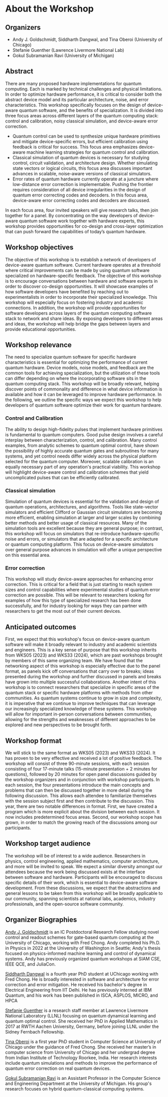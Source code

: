 # About the Workshop

## Organizers

- Andy J. Goldschmidt, Siddharth Dangwal, and Tina Oberoi (University of Chicago)
- Stefanie Guenther (Lawrence Livermore National Lab)
- Gokul Subramanian Ravi (University of Michigan)

## Abstract

There are many proposed hardware implementations for quantum computing. Each is marked by technical challenges and physical limitations. In order to optimize hardware performance, it is critical to consider both the abstract device model and its particular architecture, noise, and error characteristics. This workshop specifically focuses on the design of device-aware quantum software, and the benefits of specialization. It is divided into three focus areas across different layers of the quantum computing stack: control and calibration, noisy classical simulation, and device-aware error correction.

-  Quantum control can be used to synthesize unique hardware primitives and mitigate device-specific errors, but efficient calibration using feedback is critical for success. This focus area emphasizes device-aware machine learning strategies for quantum control and calibration.
- Classical simulation of quantum devices is necessary for studying control, circuit validation, and architecture design. Whether simulating state vectors or logical circuits, this focus area discusses important advances in scalable, noise-aware versions of classical simulators.
- Error rates of quantum hardware currently operate at a juncture where low-distance error correction is implementable. Pushing the frontier requires consideration of all device irregularities in the design of quantum error correcting codes and decoders. In this focus area, device-aware error correcting codes and decoders are discussed. 

In each focus area, four invited speakers will give research talks, then join together for a panel. By concentrating on the way developers of device-aware quantum software work together with hardware experts, this workshop provides opportunities for co-design and cross-layer optimization that can push forward the capabilities of today’s quantum hardware.

## Workshop objectives
The objective of this workshop is to establish a network of developers of device-aware quantum software. Current hardware operates at a threshold where critical improvements can be made by using quantum software specialized on hardware-specific feedback. The objective of this workshop is to encourage conversations between hardware and software experts in order to discover co-design opportunities. It will showcase examples of how software developers have benefited by reaching out to experimentalists in order to incorporate their specialized knowledge. This workshop will especially focus on fostering industry and academic connections. In addition, the workshop will provide opportunities for software developers across layers of the quantum computing software stack to network and share ideas. By exposing developers to different areas and ideas, the workshop will help bridge the gaps between layers and provide educational opportunities.

## Workshop relevance

The need to specialize quantum software for specific hardware characteristics is essential for optimizing the performance of current quantum hardware. Device models, noise models, and feedback are the common tools for achieving specialization, but the utilization of these tools can differ depending on where the incorporating software sits in the quantum computing stack. This workshop will be broadly relevant, helping discover points of commonality and difference in what device information is available and how it can be leveraged to improve hardware performance. In the following, we outline the specific ways we expect this workshop to help developers of quantum software optimize their work for quantum hardware.

### Control and Calibration
The ability to design high-fidelity pulses that implement hardware primitives is fundamental to quantum computers. Good pulse design involves a careful interplay between characterization, control, and calibration. Many control examples, from analytic schemes to quantum optimal control, have shown the possibility of highly accurate quantum gates and subroutines for many systems, and yet control needs differ widely across the physical platform selected for the quantum computer. Moreover, scalable calibration is an equally necessary part of any operation's practical viability. This workshop will highlight device-aware control and calibration schemes that yield uncomplicated pulses that can be efficiently calibrated. 

### Classical simulation
Simulation of quantum devices is essential for the validation and design of quantum operations, architectures, and algorithms. Tools like state-vector simulators and efficient Clifford or Gaussian circuit simulators are becoming more efficient, enabling simulation at larger and larger scales by combining better methods and better usage of classical resources. Many of the simulation tools are excellent because they are general purpose; in contrast, this workshop will focus on simulators that re-introduce hardware-specific noise and errors, or simulators that are adapted for a specific architecture or quantum computing platform. This focus on device-aware simulators over general purpose advances in simulation will offer a unique perspective on this essential area.

### Error correction
This workshop will study device-aware approaches for enhancing error correction. This is critical for a field that is just starting to reach system sizes and control capabilities where experimental studies of quantum error correction are possible. This will be relevant to researchers looking for examples of how this type of specialized research has been done successfully, and for industry looking for ways they can partner with researchers to get the most out of their current devices.

## Anticipated outcomes

First, we expect that this workshop's focus on device-aware quantum software will make it broadly relevant to industry and academic scientists and engineers. This is a key sense of purpose that this workshop inherits from WKS05 (2023) and WKS33 (2024), which are past workshops brought by members of this same organizing team. We have found that the networking aspect of this workshop is especially effective due to the panel format, as panels kick off conversations that carry over to breaks; ideas presented during the workshop and further discussed in panels and breaks have grown into multiple successful collaborations. Another intent of this workshop is to connect researchers that specialize in specific areas of the quantum stack or specific hardware platforms with methods from other communities. As quantum systems continue to grow in size and complexity, it is imperative that we continue to improve techniques that can leverage our increasingly specialized knowledge of these systems. This workshop will allow for important in-person conversations between communities, allowing for the strengths and weaknesses of different approaches to be explored and new perspectives to be brought forth.

## Workshop format
We will stick to the same format as  WKS05 (2023) and WKS33 (2024). It has proven to be very effective and received a lot of positive feedback. The workshop will consist of three 90-minute sessions, with each session consisting of four 17-minute talks (15-minute presentation + 2 minutes for questions), followed by 20 minutes for open panel discussions guided by the workshop organizers and in conjunction with workshop participants. In each session, the four presentations introduce the main concepts and problems that can then be discussed together in more detail during the following discussion. This allows each attendee to familiarize themselves with the session subject first and then contribute to the discussion. This year, there are two notable differences in format. First, we have created a program which is more explicit about the division between each session. It now includes predetermined focus areas. Second, our workshop scope has grown, in order to match the growing reach of the discussions among our participants. 

## Workshop target audience
The workshop will be of interest to a wide audience. Researchers in physics, control engineering, applied mathematics, computer architecture, and more will be invited to speak. We expect a similar diversity amongst our attendees because the work being discussed exists at the interface between software and hardware. Participants will be encouraged to discuss specific details of their work, which is essential to device-aware software development. From these discussions, we expect that the abstractions and general lessons to be taken from this workshop will be broadly applicable to our community, spanning scientists at national labs, academics, industry professionals, and the open-source software community.


## Organizer Biographies

[Andy J. Goldschmidt](https://www.linkedin.com/in/andy-goldschmidt) is an IC Postdoctoral Research Fellow studying novel control and readout schemes for gate-based quantum computing at the University of Chicago, working with Fred Chong. Andy completed his Ph.D. in Physics in 2022 at the University of Washington in Seattle; Andy's thesis focused on physics-informed machine learning and control of dynamical systems. Andy has previously organized quantum workshops at SIAM CSE, IEEE QCE, and JuliaCon.

[Siddharth Dangwal](https://www.linkedin.com/in/siddharth-dangwal-2b16ab153/) is a fourth year PhD student at UChicago working with Fred Chong. He is broadly interested in software and architecture for error correction and error mitigation. He received his bachelor's degree in Electrical Engineering from IIT Delhi. He has previously interned at IBM Quantum, and his work has been published in ISCA, ASPLOS, MICRO, and HPCA

[Stefanie Guenther](https://www.linkedin.com/in/stefanie-guenther) is a research staff member at Lawrence Livermore National Laboratory (LLNL) focusing on quantum dynamical learning and quantum optimal control. She received her PhD in Applied Mathematics in 2017 at RWTH Aachen University, Germany, before joining LLNL under the Sidney Fernbach Fellowship. 

[Tina Oberoi](https://www.linkedin.com/in/oberoitina/) is a first year PhD student in Computer Science at University of Chicago under the guidance of Fred Chong. She received her master’s in computer science from University of Chicago and her undergrad degree from Indian Institute of Technology Roorkee, India. Her research interests include quantum simulations and methods to improve the performance of quantum error correction on real quantum devices.

[Gokul Subramanian Ravi](https://gsravi.engin.umich.edu/) is an Assistant Professor in the Computer Science and Engineering Department at the University of Michigan. His group's research focuses on hybrid quantum-classical computing systems.